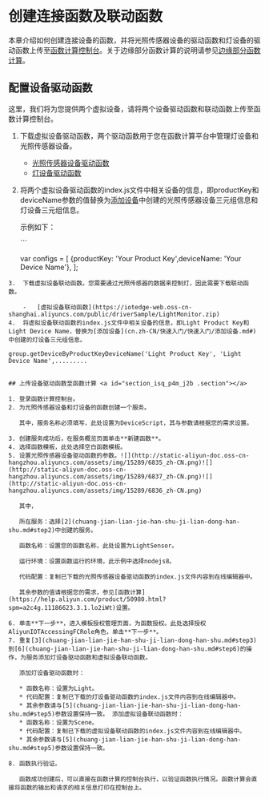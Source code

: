 # 创建连接函数及联动函数

本章介绍如何创建连接设备的函数，并将光照传感器设备的驱动函数和灯设备的驱动函数上传至[函数计算控制台](https://fc.console.aliyun.com/overview/cn-shanghai)。关于边缘部分函数计算的说明请参见[边缘部分函数计算](../../yong-hu-zhi-nan/han-shu-ji-suan/bian-yuan-bu-fen-han-shu-ji-suan.md)。

## 配置设备驱动函数 <a id="section_jnz_p4m_j2b .section"></a>

这里，我们将为您提供两个虚拟设备，请将两个设备驱动函数和联动函数上传至函数计算控制台。

1. 下载虚拟设备驱动函数，两个驱动函数用于您在函数计算平台中管理灯设备和光照传感器设备。
   * [光照传感器设备驱动函数](https://iotedge-web.oss-cn-shanghai.aliyuncs.com/public/driverSample/LightSensor.zip)
   * [灯设备驱动函数](https://iotedge-web.oss-cn-shanghai.aliyuncs.com/public/driverSample/Light.zip)
2. 将两个虚拟设备驱动函数的index.js文件中相关设备的信息，即productKey和deviceName参数的值替换为[添加设备](https://github.com/caoyingde/iotedge/tree/c697ce413860528d62c9113f91fb2ceb706e7d24/cn.zh-CN/快速入门/快速入门/cn.zh-CN/快速入门/快速入门/添加设备.md)中创建的光照传感器设备三元组信息和灯设备三元组信息。

   示例如下：

   \`\`\`

   var configs = \[ {productKey: 'Your Product Key',deviceName: 'Your Device Name'}, \];

```text
3.  下载虚拟设备联动函数。您需要通过光照传感器的数据来控制灯，因此需要下载联动函数。

    -   [虚拟设备联动函数](https://iotedge-web.oss-cn-shanghai.aliyuncs.com/public/driverSample/LightMonitor.zip)
4.  将虚拟设备联动函数的index.js文件中相关设备的信息，即Light Product Key和Light Device Name，替换为[添加设备](cn.zh-CN/快速入门/快速入门/添加设备.md#)中创建的灯设备三元组信息。
```

```text
group.getDeviceByProductKeyDeviceName('Light Product Key', 'Light Device Name',.........

```
```

## 上传设备驱动函数至函数计算 <a id="section_isq_p4m_j2b .section"></a>

1. 登录函数计算控制台。
2. 为光照传感器设备和灯设备的函数创建一个服务。

   其中，服务名称必须填写，此处设置为DeviceScript，其与参数请根据您的需求设置。

3. 创建服务成功后，在服务概览页面单击**新建函数**。
4. 选择函数模板，此处选择空白函数模板。
5. 设置光照传感器设备驱动函数的参数。![](http://static-aliyun-doc.oss-cn-hangzhou.aliyuncs.com/assets/img/15289/6835_zh-CN.png)![](http://static-aliyun-doc.oss-cn-hangzhou.aliyuncs.com/assets/img/15289/6837_zh-CN.png)![](http://static-aliyun-doc.oss-cn-hangzhou.aliyuncs.com/assets/img/15289/6836_zh-CN.png)

   其中，

   所在服务：选择[2](chuang-jian-lian-jie-han-shu-ji-lian-dong-han-shu.md#step2)中创建的服务。

   函数名称：设置您的函数名称，此处设置为LightSensor。

   运行环境：设置函数运行的环境，此示例中选择nodejs8。

   代码配置：复制已下载的光照传感器设备驱动函数的index.js文件内容到在线编辑器中。

   其余参数的值请根据您的需求，参见[函数计算](https://help.aliyun.com/product/50980.html?spm=a2c4g.11186623.3.1.lo2iWt)设置。

6. 单击**下一步**，进入模板授权管理页面，为函数授权。此处选择授权AliyunIOTAccessingFCRole角色，单击**下一步**。
7. 重复[3](chuang-jian-lian-jie-han-shu-ji-lian-dong-han-shu.md#step3)到[6](chuang-jian-lian-jie-han-shu-ji-lian-dong-han-shu.md#step6)的操作，为服务添加灯设备驱动函数和虚拟设备联动函数。

   添加灯设备驱动函数时：

   * 函数名称：设置为Light。
   * 代码配置：复制已下载的灯设备驱动函数的index.js文件内容到在线编辑器中。
   * 其余参数请与[5](chuang-jian-lian-jie-han-shu-ji-lian-dong-han-shu.md#step5)参数设置保持一致。 添加虚拟设备联动函数时：
   * 函数名称：设置为Scene。
   * 代码配置：复制已下载的虚拟设备联动函数的index.js文件内容到在线编辑器中。
   * 其余参数请与[5](chuang-jian-lian-jie-han-shu-ji-lian-dong-han-shu.md#step5)参数设置保持一致。

8. 函数执行验证。

   函数成功创建后，可以直接在函数计算的控制台执行，以验证函数执行情况。函数计算会直接将函数的输出和请求的相关信息打印在控制台上。

